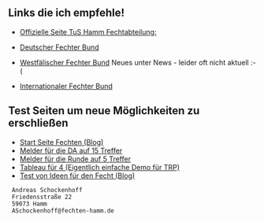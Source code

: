 ## Links die ich empfehle!

* [Offizielle Seite TuS Hamm Fechtabteilung:](https://www.tus59hamm.de/fechten)

* [Deutscher Fechter Bund](http://fechten.org)
* [Westfälischer Fechter Bund](https://fechten-westfalen.nrw/) Neues unter News - leider oft nicht aktuell :-(
* [Internationaler Fechter Bund](https://fie.org/)

## Test Seiten um neue Möglichkeiten zu erschließen

* [Start Seite Fechten (Blog)](https://blog.fechten-hamm.de/)
* [Melder für die DA auf 15 Treffer](https://asc4asc.github.io/melder-15)
* [Melder für die Runde auf 5 Treffer](https://asc4asc.github.io/meld-2)
* [Tableau für 4 (Eigentlich einfache Demo für TRP)](https://asc4asc.github.io/tableau-2)
* [Test von Ideen für den Fecht (Blog)](https://test-blog.fechten-hamm.de/)
```
 Andreas Schockenhoff 
 Friedensstraße 22
 59073 Hamm
 ASchockenhoff@fechten-hamm.de
```
